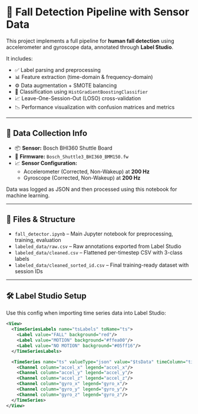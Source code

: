 # 🧠 Fall Detection Pipeline with Sensor Data

This project implements a full pipeline for **human fall detection** using accelerometer and gyroscope data, annotated through **Label Studio**.

It includes:

- ✅ Label parsing and preprocessing
- 📊 Feature extraction (time-domain & frequency-domain)
- ⚙️ Data augmentation + SMOTE balancing
- 🤖 Classification using `HistGradientBoostingClassifier`
- 📈 Leave-One-Session-Out (LOSO) cross-validation
- 📉 Performance visualization with confusion matrices and metrics

---

## 🧾 Data Collection Info

- 📦 **Sensor:** Bosch BHI360 Shuttle Board  
- 🧠 **Firmware:** `Bosch_Shuttle3_BHI360_BMM150.fw`  
- 📈 **Sensor Configuration:**
  - Accelerometer (Corrected, Non-Wakeup) at **200 Hz**
  - Gyroscope (Corrected, Non-Wakeup) at **200 Hz**

Data was logged as JSON and then processed using this notebook for machine learning.

---

## 📁 Files & Structure

- `fall_detector.ipynb` – Main Jupyter notebook for preprocessing, training, evaluation
- `labeled_data/raw.csv` – Raw annotations exported from Label Studio
- `labeled_data/cleaned.csv` – Flattened per-timestep CSV with 3-class labels
- `labeled_data/cleaned_sorted_id.csv` – Final training-ready dataset with session IDs

---

## 🛠️ Label Studio Setup

Use this config when importing time series data into Label Studio:

```xml
<View>
  <TimeSeriesLabels name="tsLabels" toName="ts">
    <Label value="FALL" background="red"/>
    <Label value="MOTION" background="#ffea00"/>
    <Label value="NO MOTION" background="#05ff16"/>
  </TimeSeriesLabels>

  <TimeSeries name="ts" valueType="json" value="$tsData" timeColumn="timestamp_s" ordered="true">
    <Channel column="accel_x" legend="accel_x"/>
    <Channel column="accel_y" legend="accel_y"/>
    <Channel column="accel_z" legend="accel_z"/>
    <Channel column="gyro_x" legend="gyro_x"/>
    <Channel column="gyro_y" legend="gyro_y"/>
    <Channel column="gyro_z" legend="gyro_z"/>
  </TimeSeries>
</View>
